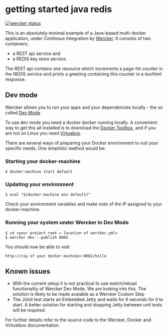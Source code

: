# getting started java redis


[![wercker status](https://app.wercker.com/status/52084dac602bd0033c8ddec62ce72fd1/m "wercker status")](https://app.wercker.com/project/bykey/52084dac602bd0033c8ddec62ce72fd1)

This is an absolutely minimal example of a Java-based multi-docker application, under Continous Integration by
[Wercker](http://wercker.com/). It consists of two containers:    

- a REST api service and 
- a REDIS key store service. 

The REST api contains one resource which increments a page-hit counter in the REDIS service and prints a greeting 
containing this counter in a tex/html response.

## Dev mode

Wercker allows you to run your apps and your dependencies locally - the so called [Dev Mode](http://blog.wercker.com/2015/05/15/Introducing-local-development.html).

To use dev mode you need a docker docker running locally. A convenient way to get this all installed is to download
the [Docker Toolbox](https://www.docker.com/docker-toolbox), and if you are not on Linux you need [Virtuabox](https://www.virtualbox.org/). 

There are several ways of preparing your Docker environment to suit your specific needs. One simplistic method would be:

### Starting your docker-machine

    $ docker-machine start default
                                
### Updating your environment

    $ eval "$(docker-machine env default)"
    
Check your environment variables and make note of the IP assigned to your docker-machine.

### Running your system under Wercker in Dev Mode

    $ cd <your project root = location of wercker.yml>
    $ wercker dev --publish 8082
    
 You should now be able to visit
 
    http://<ip of your docker-machine>:8082/hello
    
## Known issues

* With the current setup it is not practical to use watch/reload functionality of Wercker Dev Mode. We are looking into this. The solution is likely to be made avaiable as a Wercker Custom Step
* The JUnit test starts an Embedded Jetty and waits for 6 seconds for it to start. A better solution for starting and stopping Jetty between unit tests will be required.
                                                          
For further details refer to the source code to the Wercker, Docker and Virtualbox documentation.
    









